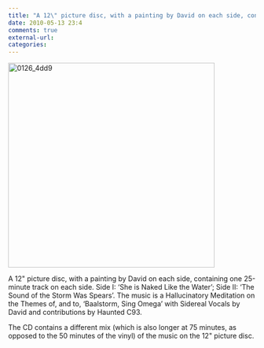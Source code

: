 ```yaml
---
title: "A 12\" picture disc, with a painting by David on each side, containing"
date: 2010-05-13 23:4
comments: true
external-url:
categories:
---
```

[<img src="http://e.asset.soup.io/asset/0826/0126_4dd9.jpeg" width="420" height="416" alt="0126_4dd9" />][1]

A 12" picture disc, with a painting by David on each side, containing one 25-minute track on each side. Side I: ‘She is Naked Like the Water’; Side II: ‘The Sound of the Storm Was Spears’. The music is a Hallucinatory Meditation on the Themes of, and to, ‘Baalstorm, Sing Omega’ with Sidereal Vocals by David and contributions by Haunted C93.

The CD contains a different mix (which is also longer at 75 minutes, as opposed to the 50 minutes of the vinyl) of the music on the 12" picture disc.

  [1]: http://copticcat.greedbag.com/buy/haunted-waves-moving-graves-0/
